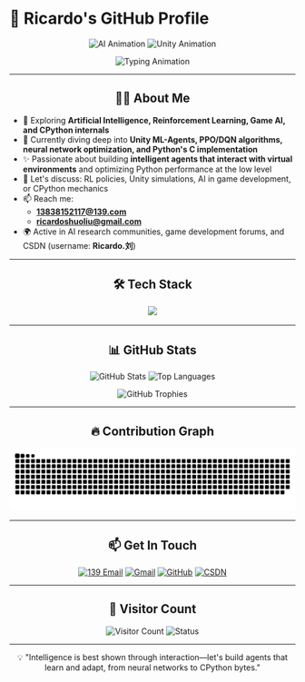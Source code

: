 # 🌟 Ricardo's GitHub Profile

<!-- 顶部动态GIF -->
<p align="center">
  <img src="https://media.giphy.com/media/3o7aCTPPm4x1yu8E8E/giphy.gif" width="400" alt="AI Animation" />
  <img src="https://media.giphy.com/media/RbDKaczqWovIugyJmW/giphy.gif" width="400" alt="Unity Animation" />
</p>

<!-- 打字机效果欢迎语（新增CPython） -->
<p align="center">
  <img src="https://readme-typing-svg.herokuapp.com?size=28&center=true&vCenter=true&width=800&lines=Hi%2C%20I'm%20Ricardo%20👋;AI%20%26%20Reinforcement%20Learning%20Enthusiast;Exploring%20Unity%20ML-Agents%20%26%20CPython%20🚀" alt="Typing Animation" />
</p>

---

<!-- 关于我（添加双邮箱和CPython兴趣） -->
<h2 align="center">👨‍💻 About Me</h2>

- 🔭 Exploring **Artificial Intelligence, Reinforcement Learning, Game AI, and CPython internals**  
- 🌱 Currently diving deep into **Unity ML-Agents, PPO/DQN algorithms, neural network optimization, and Python's C implementation**  
- ✨ Passionate about building **intelligent agents that interact with virtual environments** and optimizing Python performance at the low level  
- 💬 Let's discuss: RL policies, Unity simulations, AI in game development, or CPython mechanics  
- 📫 Reach me:  
  - **13838152117@139.com**  
  - **ricardoshuoliu@gmail.com**  
- 🌍 Active in AI research communities, game development forums, and CSDN (username: **Ricardo.刘**)  

---

<!-- 技能栈（添加CPython相关图标） -->
<h2 align="center">🛠 Tech Stack</h2>

<p align="center">
  <img src="https://skillicons.dev/icons?i=python,c,cpython,pytorch,tensorflow,unity,csharp,git,github,linux,vscode" />
</p>

---

<!-- GitHub数据统计 -->
<h2 align="center">📊 GitHub Stats</h2>

<p align="center">
  <img src="https://github-readme-stats.vercel.app/api?username=Ricardo-shuo-liu&show_icons=true&theme=radical" height="180" alt="GitHub Stats" />
  <img src="https://github-readme-stats.vercel.app/api/top-langs/?username=Ricardo-shuo-liu&layout=compact&theme=radical" height="180" alt="Top Languages" />
</p>

<p align="center">
  <img src="https://github-profile-trophy.vercel.app/?username=Ricardo-shuo-liu&theme=tokyonight&row=1&column=6" alt="GitHub Trophies" />
</p>

---

<!-- 贡献动态图表 -->
<h2 align="center">🔥 Contribution Graph</h2>

<p align="center">
  <img src="https://raw.githubusercontent.com/Platane/snk/output/github-contribution-grid-snake.svg" alt="Contribution Snake Animation" />
</p>

---

<!-- 联系方式（添加第二个邮箱和CSDN链接） -->
<h2 align="center">📫 Get In Touch</h2>

<p align="center">
  <a href="mailto:13838152117@139.com"><img src="https://img.shields.io/badge/Email-139%20Mail-blue?style=for-the-badge&logo=gmail" alt="139 Email" /></a>
  <a href="mailto:ricardoshuoliu@gmail.com"><img src="https://img.shields.io/badge/Email-Gmail-red?style=for-the-badge&logo=gmail" alt="Gmail" /></a>
  <a href="https://github.com/Ricardo-shuo-liu"><img src="https://img.shields.io/badge/GitHub-Ricardo-shuo-liu-informational?style=for-the-badge&logo=github" alt="GitHub" /></a>
  <a href="https://blog.csdn.net/Ricardo.刘"><img src="https://img.shields.io/badge/CSDN-Ricardo.刘-orange?style=for-the-badge&logo=csdn" alt="CSDN" /></a>
</p>

---

<!-- 访客统计 -->
<h2 align="center">👀 Visitor Count</h2>

<p align="center">
  <img src="https://komarev.com/ghpvc/?username=Ricardo-shuo-liu&style=for-the-badge&color=brightgreen" alt="Visitor Count" />
  <img src="https://img.shields.io/badge/Status-Active%20in%20AI%20%26%20CPython-blueviolet?style=for-the-badge&logo=ai" alt="Status" />
</p>

---

<p align="center">
  💡 "Intelligence is best shown through interaction—let's build agents that learn and adapt, from neural networks to CPython bytes."  
</p>


